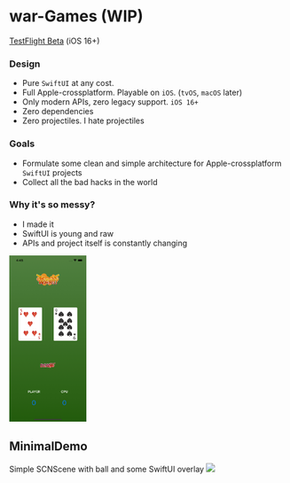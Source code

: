 # war-Games (WIP)

[TestFlight Beta](https://testflight.apple.com/join/52wVoy8Z "TestFlight Beta") (iOS 16+)

### Design
- Pure `SwiftUI` at any cost.
- Full Apple-crossplatform. Playable on `iOS`. (`tvOS`, `macOS` later)
- Only modern APIs, zero legacy support. `iOS 16+`
- Zero dependencies
- Zero projectiles. I hate projectiles

### Goals
- Formulate some clean and simple architecture for Apple-crossplatform `SwiftUI` projects
- Collect all the bad hacks in the world

### Why it's so messy?
- I made it
- SwiftUI is young and raw
- APIs and project itself is constantly changing

<p float = "left">
<img src = "https://github.com/hi-malik/Personal/blob/main/Simulator%20Screen%20Shot%20-%20iPhone%2014%20-%202022-11-07%20at%2016.45.52.png" alt="himalikGames" height = "300">
</p>

## MinimalDemo
Simple SCNScene with ball and some SwiftUI overlay
<a href="#"><img width="800" height="auto" src="https://github.com/jsm-28415/Personal/blob/main/ezgif.com-gif-maker%20(3).gif" height="175px"/></a>
